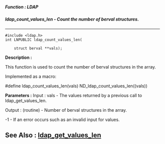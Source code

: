 ##### Function : LDAP
##### ldap_count_values_len - Count the number of berval structures.
---
```
#include <ldap.h>
int LNPUBLIC ldap_count_values_len(

	struct berval **vals);
```
**Description :**

This function is used to count the number of berval structures in the array.

Implemented as a macro:

#define ldap_count_values_len(vals) ND_ldap_count_values_len((vals))

**Parameters :**
Input :
vals  -  The values returned by a previous call to ldap_get_values_len.

Output :
(routine)  -  Number of berval structures in the array.

-1 - If an error occurs such as an invalid input for values.



**See Also :**
[ldap_get_values_len](/reference/Func/ldap_get_values_len)
---
